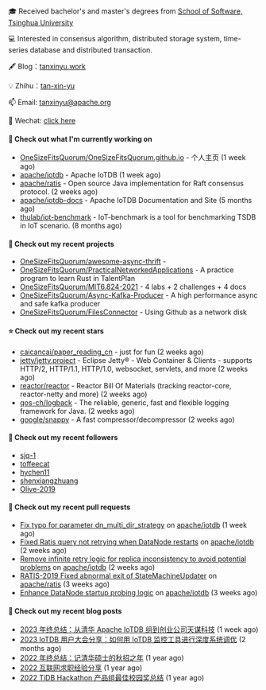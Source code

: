 🎓 Received bachelor's and master's degrees from [School of Software, Tsinghua University](https://www.thss.tsinghua.edu.cn/)

💻 Interested in consensus algorithm, distributed storage system, time-series database and distributed transaction.

🖋 Blog：[tanxinyu.work](https://tanxinyu.work)

💡 Zhihu：[tan-xin-yu](https://www.zhihu.com/people/tan-xin-yu-22)

📫 Email: [tanxinyu@apache.org](mailto:tanxinyu@apache.org)

💬 Wechat: [click here](https://github.com/LebronAl/LebronAl/issues/1)

#### 👷 Check out what I'm currently working on

- [OneSizeFitsQuorum/OneSizeFitsQuorum.github.io](https://github.com/OneSizeFitsQuorum/OneSizeFitsQuorum.github.io) - 个人主页 (1 week ago)
- [apache/iotdb](https://github.com/apache/iotdb) - Apache IoTDB (1 week ago)
- [apache/ratis](https://github.com/apache/ratis) - Open source Java implementation for Raft consensus protocol. (2 weeks ago)
- [apache/iotdb-docs](https://github.com/apache/iotdb-docs) - Apache IoTDB Documentation and Site (5 months ago)
- [thulab/iot-benchmark](https://github.com/thulab/iot-benchmark) - IoT-benchmark is a tool for benchmarking TSDB in IoT scenario. (8 months ago)

#### 🌱 Check out my recent projects

- [OneSizeFitsQuorum/awesome-async-thrift](https://github.com/OneSizeFitsQuorum/awesome-async-thrift) - 
- [OneSizeFitsQuorum/PracticalNetworkedApplications](https://github.com/OneSizeFitsQuorum/PracticalNetworkedApplications) - A practice program to learn Rust in TalentPlan
- [OneSizeFitsQuorum/MIT6.824-2021](https://github.com/OneSizeFitsQuorum/MIT6.824-2021) - 4 labs &#43; 2 challenges &#43; 4 docs
- [OneSizeFitsQuorum/Async-Kafka-Producer](https://github.com/OneSizeFitsQuorum/Async-Kafka-Producer) - A high performance async and safe kafka producer
- [OneSizeFitsQuorum/FilesConnector](https://github.com/OneSizeFitsQuorum/FilesConnector) - Using Github as a network disk

#### ⭐ Check out my recent stars

- [caicancai/paper_reading_cn](https://github.com/caicancai/paper_reading_cn) - just for fun (2 weeks ago)
- [jetty/jetty.project](https://github.com/jetty/jetty.project) - Eclipse Jetty® - Web Container &amp; Clients - supports HTTP/2, HTTP/1.1, HTTP/1.0, websocket, servlets, and more (2 weeks ago)
- [reactor/reactor](https://github.com/reactor/reactor) - Reactor Bill Of Materials (tracking reactor-core, reactor-netty and more) (2 weeks ago)
- [qos-ch/logback](https://github.com/qos-ch/logback) - The reliable, generic, fast and flexible logging framework for Java. (2 weeks ago)
- [google/snappy](https://github.com/google/snappy) - A fast compressor/decompressor (2 weeks ago)

#### 👯 Check out my recent followers

- [sjq-1](https://github.com/sjq-1)
- [toffeecat](https://github.com/toffeecat)
- [hychen11](https://github.com/hychen11)
- [shenxiangzhuang](https://github.com/shenxiangzhuang)
- [Olive-2019](https://github.com/Olive-2019)

#### 🔨 Check out my recent pull requests

- [Fix typo for parameter dn_multi_dir_strategy](https://github.com/apache/iotdb/pull/12033) on [apache/iotdb](https://github.com/apache/iotdb) (1 week ago)
- [Fixed Ratis query not retrying when DataNode restarts](https://github.com/apache/iotdb/pull/12029) on [apache/iotdb](https://github.com/apache/iotdb) (2 weeks ago)
- [Remove infinite retry logic for replica inconsistency to avoid potential problems](https://github.com/apache/iotdb/pull/12028) on [apache/iotdb](https://github.com/apache/iotdb) (2 weeks ago)
- [RATIS-2019 Fixed abnormal exit of StateMachineUpdater](https://github.com/apache/ratis/pull/1033) on [apache/ratis](https://github.com/apache/ratis) (3 weeks ago)
- [Enhance DataNode startup probing logic](https://github.com/apache/iotdb/pull/11957) on [apache/iotdb](https://github.com/apache/iotdb) (3 weeks ago)

#### 📜 Check out my recent blog posts

- [2023 年终总结：从清华 Apache IoTDB 组到创业公司天谋科技](https://tanxinyu.work/2023-annual-summary/) (1 week ago)
- [2023 IoTDB 用户大会分享：如何用 IoTDB 监控工具进行深度系统调优](https://tanxinyu.work/2023-iotdb-submit/) (2 months ago)
- [2022 年终总结：记清华硕士的秋招之年](https://tanxinyu.work/2022-annual-summary/) (1 year ago)
- [2022 互联网求职经验分享](https://tanxinyu.work/2022-internet-job-hunting-experience-sharing/) (1 year ago)
- [2022 TiDB Hackathon 产品组最佳校园奖总结](https://tanxinyu.work/2022-tidb-hackathon/) (1 year ago)
